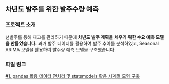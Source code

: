 ## 차년도 발주를 위한 발주수량 예측

### 프로젝트 소개
선발주를 통해 재고를 관리하기 때문에 **차년도 발주 계획을 세우기 위한 수요 예측 모델을 만들었습니다.** 
과거 발주 데이터를 활용하여 발주 추이를 분석하였고, Seasonal ARIMA 모델을 활용하여 발주량 예측 모델을 구축했습니다.

### 파일 링크
[#1. pandas 활용 데이터 전처리 및 statsmodels 활용 시계열 모형 구축](https://github.com/hyewon0403/order-forecasting/blob/master/order_forecasting.ipynb)
